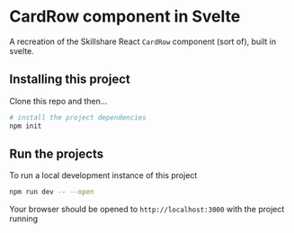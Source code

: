 # CardRow component in Svelte

A recreation of the Skillshare React `CardRow` component (sort of), built in svelte.

## Installing this project

Clone this repo and then...

```bash
# install the project dependencies
npm init
```

## Run the projects

To run a local development instance of this project

```bash
npm run dev -- --open
```

Your browser should be opened to `http://localhost:3000` with the project running
